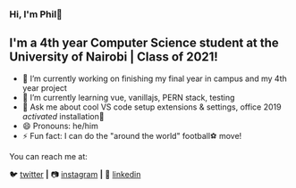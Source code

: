 ### Hi, I'm Phil👋

## I'm a 4th year Computer Science student at the University of Nairobi | Class of 2021!


- 🔭 I’m currently working on finishing my final year in campus and my 4th year project
- 🌱 I’m currently learning vue, vanillajs, PERN stack, testing
- 💬 Ask me about cool VS code setup extensions & settings, office 2019 *activated* installation🤫 
- 😄 Pronouns: he/him
- ⚡ Fun fact: I can do the "around the world" football⚽ move!

You can reach me at:

  🐦 [twitter][twitter] **|** 
  📷 [instagram][instagram] **|** 
  👔 [linkedin][linkedin]

  [twitter]: https://twitter.com/phi1ipmbugua
  [instagram]: https://instagram.com/phi1ipmbugua
  [linkedin]: https://linkedin.com/in/philipmbugua
